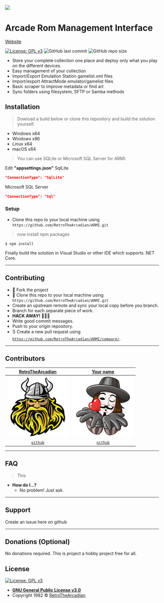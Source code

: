 
<a href="https://retrothearcadian.github.io/ARMI/">
<img src='docs/assets/img/logo/armi.png' srcset='docs/assets/img/logo/armi.svg 1x' height=200 />
</a>

# Arcade Rom Management Interface
<a href="https://retrothearcadian.github.io/ARMI/">Website</a>

[![License: GPL v3](https://img.shields.io/badge/License-GPLv3-blue.svg)](https://www.gnu.org/licenses/gpl-3.0)
![GitHub last commit](https://img.shields.io/github/last-commit/RetroTheArcadian/ARMI.svg)
![GitHub repo size](https://img.shields.io/github/repo-size/RetroTheArcadian/ARMI.svg)

- Store your complete collection one place and deploy only what you play on the different devices
- Easy management of your collection
- Import/Export Emulation Station gamelist.xml files
- Import/export AttractMode emulator/gamelist files
- Basic scraper to improve metadata or find art
- Sync folders using filesystem, SFTP or Samba methods

## Installation

> Dowload a build below or clone this repository and build the solution yourself.
- Windows x64
- Windows x86
- Linux x64
- macOS x64

> You can use SQLite or Microsoft SQL Server for ARMI.

Edit **"appsettings.json"**
SqlLite
```json
"ConnectionType": "SqlLite"
```
Microsoft SQL Server
```json
"ConnectionType": "Sql"
```


### Setup
- Clone this repo to your local machine using `https://github.com/RetroTheArcadian/ARMI.git`

> now install npm packages

```shell
$ npm install
```

Finally build the solution in Visual Studio or other IDE which supports .NET Core.

---

## Contributing

- 🍴 Fork the project
- 👯 Clone this repo to your local machine using `https://github.com/RetroTheArcadian/ARMI.git`
- Create an upstream remote and sync your local copy before you branch.
- Branch for each separate piece of work.
- **HACK AWAY!** 🔨🔨🔨
- Write good commit messages.
- Push to your origin repository.
- 🔃 Create a new pull request using <a href="https://github.com/RetroTheArcadian/ARMI/compare/" target="_blank">`https://github.com/RetroTheArcadian/ARMI/compare/`</a>.
---

## Contributors

| <a href="http://github.com/RetroTheArcadian" target="_blank">**RetroTheArcadian**</a> | <a href="http://github.com/RetroTheArcadian" target="_blank">**Your name**</a>
| :---: |:---:|
| <img src="https://raw.githubusercontent.com/RetroTheArcadian/ARMI/master/docs/assets/img/contributors/retrothearcadian.png" width="200"> | <img src="https://raw.githubusercontent.com/RetroTheArcadian/ARMI/master/docs/assets/img/contributors/anon.png" width="200">
| <a href="http://github.com/RetroTheArcadian" target="_blank">`github`</a> | <a href="http://github.com/RetroTheArcadian" target="_blank">`github`</a>|

---

## FAQ
>This
- **How do I...?**
    - No problem! Just ask.

---

## Support

Create an issue here on github

---

## Donations (Optional)
No donations required. 
This is project a hobby project free for all.

## License

[![License: GPL v3](https://img.shields.io/badge/License-GPLv3-blue.svg)](https://www.gnu.org/licenses/gpl-3.0)

- **[GNU General Public License v3.0](https://github.com/RetroTheArcadian/ARMI/blob/master/LICENSE)**
- Copyright 1982 © <a href="http://github.com/RetroTheArcadian" target="_blank">RetroTheArcadian</a>.
